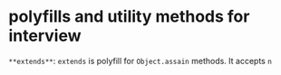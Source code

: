 # polyfills and utility methods for interview
`**extends**`: `extends` is polyfill for `Object.assain` methods. It accepts `n`

